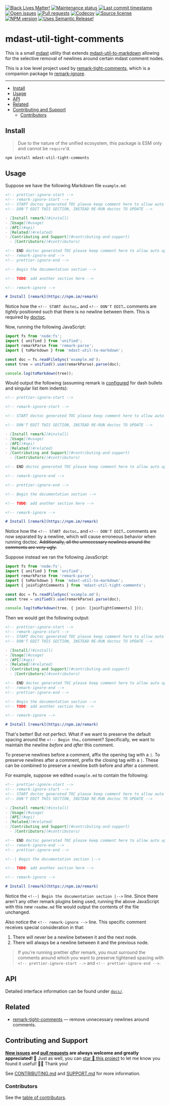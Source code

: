 <!-- badges-start -->

[![Black Lives Matter!][badge-blm]][link-blm]
[![Maintenance status][badge-maintenance]][link-repo]
[![Last commit timestamp][badge-last-commit]][link-repo]
[![Open issues][badge-issues]][link-issues]
[![Pull requests][badge-pulls]][link-pulls]
[![Codecov][badge-codecov]][link-codecov]
[![Source license][badge-license]][link-license]
[![NPM version][badge-npm]][link-npm]
[![Uses Semantic Release!][badge-semantic-release]][link-semantic-release]

<!-- badges-end -->

# mdast-util-tight-comments

This is a small [mdast][1] utility that extends [mdast-util-to-markdown][2]
allowing for the selective removal of newlines around certain mdast comment
nodes.

This is a low level project used by [remark-tight-comments][3], which is a
companion package to [remark-ignore][4].

---

<!-- remark-ignore-start -->
<!-- START doctoc generated TOC please keep comment here to allow auto update -->
<!-- DON'T EDIT THIS SECTION, INSTEAD RE-RUN doctoc TO UPDATE -->

- [Install](#install)
- [Usage](#usage)
- [API](#api)
- [Related](#related)
- [Contributing and Support](#contributing-and-support)
  - [Contributors](#contributors)

<!-- END doctoc generated TOC please keep comment here to allow auto update -->
<!-- remark-ignore-end -->

## Install

> Due to the nature of the unified ecosystem, this package is ESM only and
> cannot be `require`'d.

```bash
npm install mdast-util-tight-comments
```

## Usage

Suppose we have the following Markdown file `example.md`:

```markdown
<!-- prettier-ignore-start -->
<!-- remark-ignore-start -->
<!-- START doctoc generated TOC please keep comment here to allow auto update -->
<!-- DON'T EDIT THIS SECTION, INSTEAD RE-RUN doctoc TO UPDATE -->

- [Install remark](#install)
- [Usage](#usage)
- [API](#api)
- [Related](#related)
- [Contributing and Support](#contributing-and-support)
  - [Contributors](#contributors)

<!-- END doctoc generated TOC please keep comment here to allow auto update -->
<!-- remark-ignore-end -->
<!-- prettier-ignore-end -->

<!-- Begin the documentation section -->

<!-- TODO: add another section here -->

<!-- remark-ignore -->

# Install [remark](https://npm.im/remark)
```

Notice how the `<!-- START doctoc…` and `<!-- DON'T EDIT…` comments are
_tightly_ positioned such that there is no newline between them. This is
required by [doctoc][5].

Now, running the following JavaScript:

```typescript
import fs from 'node:fs';
import { unified } from 'unified';
import remarkParse from 'remark-parse';
import { toMarkdown } from 'mdast-util-to-markdown';

const doc = fs.readFileSync('example.md');
const tree = unified().use(remarkParse).parse(doc);

console.log(toMarkdown(tree));
```

Would output the following (assuming remark is [configured][6] for dash bullets
and singular list item indents):

```markdown
<!-- prettier-ignore-start -->

<!-- remark-ignore-start -->

<!-- START doctoc generated TOC please keep comment here to allow auto update -->

<!-- DON'T EDIT THIS SECTION, INSTEAD RE-RUN doctoc TO UPDATE -->

- [Install remark](#install)
- [Usage](#usage)
- [API](#api)
- [Related](#related)
- [Contributing and Support](#contributing-and-support)
  - [Contributors](#contributors)

<!-- END doctoc generated TOC please keep comment here to allow auto update -->

<!-- remark-ignore-end -->

<!-- prettier-ignore-end -->

<!-- Begin the documentation section -->

<!-- TODO: add another section here -->

<!-- remark-ignore -->

# Install [remark](https://npm.im/remark)
```

Notice how the `<!-- START doctoc…` and `<!-- DON'T EDIT…` comments are now
separated by a newline, which will cause erroneous behavior when running doctoc.
~~Additionally, all the unnecessary newlines around the comments are very
ugly.~~

Suppose instead we ran the following JavaScript:

```typescript
import fs from 'node:fs';
import { unified } from 'unified';
import remarkParse from 'remark-parse';
import { toMarkdown } from 'mdast-util-to-markdown';
import { joinTightComments } from 'mdast-util-tight-comments';

const doc = fs.readFileSync('example.md');
const tree = unified().use(remarkParse).parse(doc);

console.log(toMarkdown(tree, { join: [joinTightComments] }));
```

Then we would get the following output:

```markdown
<!-- prettier-ignore-start -->
<!-- remark-ignore-start -->
<!-- START doctoc generated TOC please keep comment here to allow auto update -->
<!-- DON'T EDIT THIS SECTION, INSTEAD RE-RUN doctoc TO UPDATE -->

- [Install](#install)
- [Usage](#usage)
- [API](#api)
- [Related](#related)
- [Contributing and Support](#contributing-and-support)
  - [Contributors](#contributors)

<!-- END doctoc generated TOC please keep comment here to allow auto update -->
<!-- remark-ignore-end -->
<!-- prettier-ignore-end -->

<!-- Begin the documentation section -->
<!-- TODO: add another section here -->

<!-- remark-ignore -->

# Install [remark](https://npm.im/remark)
```

That's better! But not perfect. What if we want to preserve the default spacing
around the `<!-- Begin the…` comment? Specifically, we want to maintain the
newline _before_ and _after_ this comment.

To preserve newlines before a comment, affix the opening tag with a `|`. To
preserve newlines after a comment, prefix the closing tag with a `|`. These can
be combined to preserve a newline both before and after a comment.

For example, suppose we edited `example.md` to contain the following:

```markdown
<!-- prettier-ignore-start -->
<!-- remark-ignore-start -->
<!-- START doctoc generated TOC please keep comment here to allow auto update -->
<!-- DON'T EDIT THIS SECTION, INSTEAD RE-RUN doctoc TO UPDATE -->

- [Install remark](#install)
- [Usage](#usage)
- [API](#api)
- [Related](#related)
- [Contributing and Support](#contributing-and-support)
  - [Contributors](#contributors)

<!-- END doctoc generated TOC please keep comment here to allow auto update -->
<!-- remark-ignore-end -->
<!-- prettier-ignore-end -->

<!--| Begin the documentation section |-->

<!-- TODO: add another section here -->

<!-- remark-ignore -->

# Install [remark](https://npm.im/remark)
```

Notice the `<!--| Begin the documentation section |-->` line. Since there aren't
any other remark plugins being used, running the above JavaScript with this new
`readme.md` file would output the contents of the file unchanged.

Also notice the `<!-- remark-ignore -->` line. This specific comment receives
special consideration in that:

1. There will never be a newline between it and the next node.
2. There will always be a newline between it and the previous node.

> If you're running prettier _after_ remark, you must surround the comments
> around which you want to preserve tightened spacing with
> `<!-- prettier-ignore-start -->` and `<!-- prettier-ignore-end -->`.

## API

Detailed interface information can be found under [`docs/`][docs].

## Related

- [remark-tight-comments][7] — remove unnecessary newlines around comments.

## Contributing and Support

**[New issues][choose-new-issue] and [pull requests][pr-compare] are always
welcome and greatly appreciated! 🤩** Just as well, you can [star 🌟 this
project][link-repo] to let me know you found it useful! ✊🏿 Thank you!

See [CONTRIBUTING.md][contributing] and [SUPPORT.md][support] for more
information.

### Contributors

See the [table of contributors][8].

[badge-blm]: https://xunn.at/badge-blm 'Join the movement!'
[badge-codecov]:
  https://codecov.io/gh/Xunnamius/unified-utils/branch/main/graph/badge.svg?token=HWRIOBAAPW
  'Is this package well-tested?'
[badge-issues]:
  https://img.shields.io/github/issues/Xunnamius/unified-utils
  'Open issues'
[badge-last-commit]:
  https://img.shields.io/github/last-commit/xunnamius/unified-utils
  'Latest commit timestamp'
[badge-license]:
  https://img.shields.io/npm/l/mdast-util-tight-comments
  "This package's source license"
[badge-maintenance]:
  https://img.shields.io/maintenance/active/2022
  'Is this package maintained?'
[badge-npm]:
  https://api.ergodark.com/badges/npm-pkg-version/mdast-util-tight-comments
  'Install this package using npm or yarn!'
[badge-pulls]:
  https://img.shields.io/github/issues-pr/xunnamius/unified-utils
  'Open pull requests'
[badge-semantic-release]:
  https://img.shields.io/badge/%20%20%F0%9F%93%A6%F0%9F%9A%80-semantic--release-e10079.svg
  'This repo practices continuous integration and deployment!'
[choose-new-issue]: https://github.com/xunnamius/unified-utils/issues/new/choose
[contributing]: /CONTRIBUTING.md
[docs]: docs
[link-blm]: https://xunn.at/donate-blm
[link-codecov]: https://codecov.io/gh/Xunnamius/unified-utils
[link-issues]: https://github.com/Xunnamius/unified-utils/issues?q=
[link-license]:
  https://github.com/Xunnamius/unified-utils/blob/main/packages/mdast-util-tight-comments/LICENSE
[link-npm]: https://www.npmjs.com/package/mdast-util-tight-comments
[link-pulls]: https://github.com/xunnamius/unified-utils/pulls
[link-repo]:
  https://github.com/xunnamius/unified-utils/blob/main/packages/mdast-util-tight-comments
[link-semantic-release]: https://github.com/semantic-release/semantic-release
[pr-compare]: https://github.com/xunnamius/unified-utils/compare
[support]: /.github/SUPPORT.md
[1]: https://github.com/thlorenz/doctoc
[2]: https://github.com/syntax-tree/mdast-util-to-markdown
[3]:
  https://github.com/xunnamius/unified-utils/blob/main/packages/remark-tight-comments
[4]: https://github.com/xunnamius/unified-utils/blob/main/packages/remark-ignore
[5]: https://github.com/thlorenz/doctoc#update-existing-doctoc-tocs-effortlessly
[6]: /.remarkrc.mjs
[7]: /packages/remark-tight-comments
[8]: /README.md#contributors
